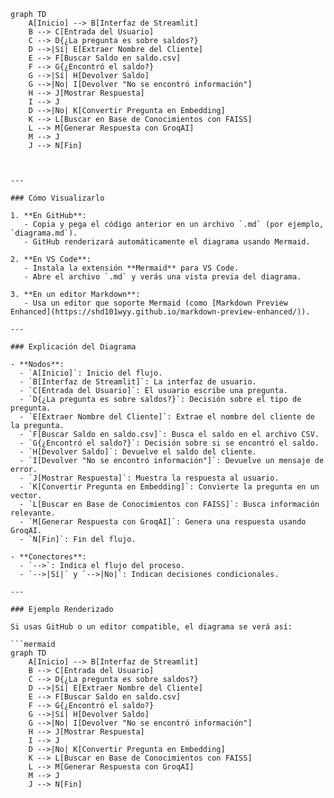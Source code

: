 ```mermaid
graph TD
    A[Inicio] --> B[Interfaz de Streamlit]
    B --> C[Entrada del Usuario]
    C --> D{¿La pregunta es sobre saldos?}
    D -->|Sí| E[Extraer Nombre del Cliente]
    E --> F[Buscar Saldo en saldo.csv]
    F --> G{¿Encontró el saldo?}
    G -->|Sí| H[Devolver Saldo]
    G -->|No| I[Devolver "No se encontró información"]
    H --> J[Mostrar Respuesta]
    I --> J
    D -->|No| K[Convertir Pregunta en Embedding]
    K --> L[Buscar en Base de Conocimientos con FAISS]
    L --> M[Generar Respuesta con GroqAI]
    M --> J
    J --> N[Fin]



---

### Cómo Visualizarlo

1. **En GitHub**:
   - Copia y pega el código anterior en un archivo `.md` (por ejemplo, `diagrama.md`).
   - GitHub renderizará automáticamente el diagrama usando Mermaid.

2. **En VS Code**:
   - Instala la extensión **Mermaid** para VS Code.
   - Abre el archivo `.md` y verás una vista previa del diagrama.

3. **En un editor Markdown**:
   - Usa un editor que soporte Mermaid (como [Markdown Preview Enhanced](https://shd101wyy.github.io/markdown-preview-enhanced/)).

---

### Explicación del Diagrama

- **Nodos**:
  - `A[Inicio]`: Inicio del flujo.
  - `B[Interfaz de Streamlit]`: La interfaz de usuario.
  - `C[Entrada del Usuario]`: El usuario escribe una pregunta.
  - `D{¿La pregunta es sobre saldos?}`: Decisión sobre el tipo de pregunta.
  - `E[Extraer Nombre del Cliente]`: Extrae el nombre del cliente de la pregunta.
  - `F[Buscar Saldo en saldo.csv]`: Busca el saldo en el archivo CSV.
  - `G{¿Encontró el saldo?}`: Decisión sobre si se encontró el saldo.
  - `H[Devolver Saldo]`: Devuelve el saldo del cliente.
  - `I[Devolver "No se encontró información"]`: Devuelve un mensaje de error.
  - `J[Mostrar Respuesta]`: Muestra la respuesta al usuario.
  - `K[Convertir Pregunta en Embedding]`: Convierte la pregunta en un vector.
  - `L[Buscar en Base de Conocimientos con FAISS]`: Busca información relevante.
  - `M[Generar Respuesta con GroqAI]`: Genera una respuesta usando GroqAI.
  - `N[Fin]`: Fin del flujo.

- **Conectores**:
  - `-->`: Indica el flujo del proceso.
  - `-->|Sí|` y `-->|No|`: Indican decisiones condicionales.

---

### Ejemplo Renderizado

Si usas GitHub o un editor compatible, el diagrama se verá así:

```mermaid
graph TD
    A[Inicio] --> B[Interfaz de Streamlit]
    B --> C[Entrada del Usuario]
    C --> D{¿La pregunta es sobre saldos?}
    D -->|Sí| E[Extraer Nombre del Cliente]
    E --> F[Buscar Saldo en saldo.csv]
    F --> G{¿Encontró el saldo?}
    G -->|Sí| H[Devolver Saldo]
    G -->|No| I[Devolver "No se encontró información"]
    H --> J[Mostrar Respuesta]
    I --> J
    D -->|No| K[Convertir Pregunta en Embedding]
    K --> L[Buscar en Base de Conocimientos con FAISS]
    L --> M[Generar Respuesta con GroqAI]
    M --> J
    J --> N[Fin]